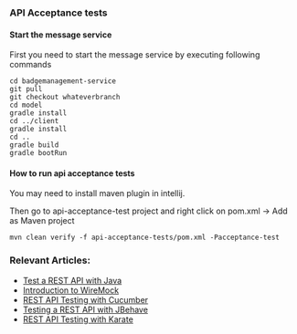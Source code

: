 ### API Acceptance tests

#### Start the message service

First you need to start the message service by executing following commands

```
cd badgemanagement-service
git pull
git checkout whateverbranch
cd model
gradle install
cd ../client
gradle install
cd ..
gradle build
gradle bootRun
```

#### How to run api acceptance tests

You may need to install maven plugin in intellij.

Then go to api-acceptance-test project and right click on pom.xml → Add as Maven project

```
mvn clean verify -f api-acceptance-tests/pom.xml -Pacceptance-test
```

### Relevant Articles: 
- [Test a REST API with Java](http://www.baeldung.com/2011/10/13/integration-testing-a-rest-api/)
- [Introduction to WireMock](http://www.baeldung.com/introduction-to-wiremock)
- [REST API Testing with Cucumber](http://www.baeldung.com/cucumber-rest-api-testing)
- [Testing a REST API with JBehave](http://www.baeldung.com/jbehave-rest-testing)
- [REST API Testing with Karate](http://www.baeldung.com/karate-rest-api-testing)

